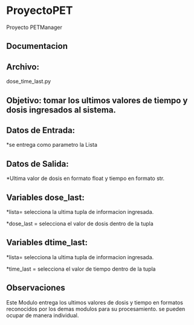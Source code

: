 # ProyectoPET
Proyecto PETManager

## **Documentacion**
## **Archivo:**
dose_time_last.py
## **Objetivo**: tomar los ultimos valores de tiempo y dosis ingresados al sistema.
## **Datos de Entrada:**
*se entrega como parametro la Lista

## **Datos de Salida:**
*Ultima valor de dosis en formato float y tiempo en formato str.

## **Variables dose_last:**
*lista= selecciona la ultima tupla de informacion ingresada.

*dose_last = selecciona el valor de dosis dentro de la tupla

## **Variables dtime_last:**
*lista= selecciona la ultima tupla de informacion ingresada.

*time_last = selecciona el valor de tiempo dentro de la tupla




## **Observaciones**
Este Modulo entrega los ultimos valores de dosis y tiempo en formatos reconocidos por los demas modulos para su procesamiento. se pueden ocupar de manera individual.
